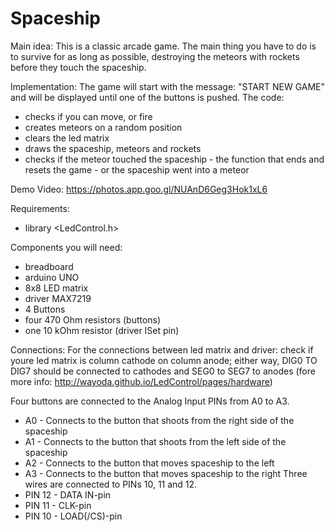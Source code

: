 # Spaceship

Main idea:
  This is a classic arcade game. The main thing you have to do is to survive for as long as possible, destroying the meteors with rockets  before they touch the spaceship.

Implementation:
  The game will start with the message: "START NEW GAME" and will be displayed until one of the buttons is pushed. The code:
  - checks if you can move, or fire
  - creates meteors on a random position
  - clears the led matrix
  - draws the spaceship, meteors and rockets
  - checks if the meteor touched the spaceship - the function that ends and resets the game - or the spaceship went into a meteor
  
Demo Video: https://photos.app.goo.gl/NUAnD6Geg3Hok1xL6
  
Requirements:
 - library <LedControl.h>
 
 Components you will need:
 - breadboard
 - arduino UNO
 - 8x8 LED matrix 
 - driver MAX7219
 - 4 Buttons
 - four 470 Ohm resistors (buttons)
 - one 10 kOhm resistor (driver ISet pin)
 
Connections:
For the connections between led matrix and driver:
  check if youre led matrix is column cathode on column anode; either way, DIG0 TO DIG7 should be connected to cathodes and SEG0 to SEG7   to anodes (fore more info: http://wayoda.github.io/LedControl/pages/hardware)
  
  

Four buttons are connected to the Analog Input PINs from A0 to A3.
- A0 - Connects to the button that shoots from the right side of the spaceship
- A1 - Connects to the button that shoots from the left side of the spaceship
- A2 - Connects to the button that moves spaceship to the left
- A3 - Connects to the button that moves spaceship to the right
Three wires are connected to PINs 10, 11 and 12.
- PIN 12 - DATA IN-pin
- PIN 11 - CLK-pin
- PIN 10 - LOAD(/CS)-pin
